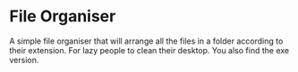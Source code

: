 # File Organiser
A simple file organiser that will arrange all the files in a folder according to their extension.
For lazy people to clean their desktop.
You also find the exe version.
